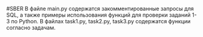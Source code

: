 #SBER
В файле main.py содержатся закомментированные запросы для SQL, а также примеры использования функций для проверки заданий 1-3 по Python.
В файлах task1.py, task2.py, task3.py содержатся функции согласно задачам.
